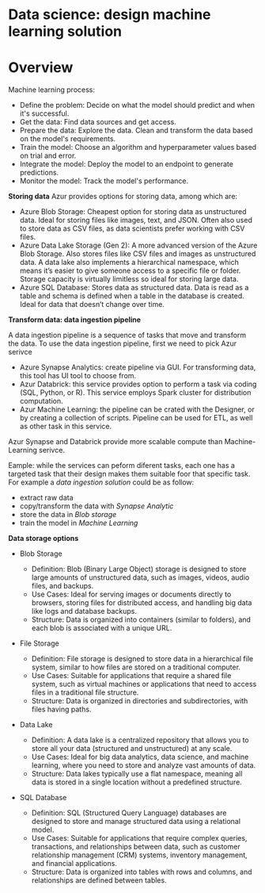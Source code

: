 <h1>Data science: design machine learning solution</h1>

# Overview
Machine learning process:
- Define the problem: Decide on what the model should predict and when it's successful.
- Get the data: Find data sources and get access.
- Prepare the data: Explore the data. Clean and transform the data based on the model's requirements.
- Train the model: Choose an algorithm and hyperparameter values based on trial and error.
- Integrate the model: Deploy the model to an endpoint to generate predictions.
- Monitor the model: Track the model's performance.

__Storing data__
Azur provides options for storing data, among which are:
- Azure Blob Storage: Cheapest option for storing data as unstructured data. Ideal for storing files like images, text, and JSON. Often also used to store data as CSV files, as data scientists prefer working with CSV files.
- Azure Data Lake Storage (Gen 2): A more advanced version of the Azure Blob Storage. Also stores files like CSV files and images as unstructured data. A data lake also implements a hierarchical namespace, which means it’s easier to give someone access to a specific file or folder. Storage capacity is virtually limitless so ideal for storing large data.
- Azure SQL Database: Stores data as structured data. Data is read as a table and schema is defined when a table in the database is created. Ideal for data that doesn’t change over time.
 


__Transform data: data ingestion pipeline__

A data ingestion pipeline is a sequence of tasks that move and transform the data. To use the data ingestion pipeline, first we need to pick Azur serivce
 - Azure Synapse Analytics: create pipeline via GUI. For transforming data, this tool has UI tool to choose from. 
 - Azur Databrick: this service provides option to perform a task via coding (SQL, Python, or R). This service employs Spark cluster for distribution computation.
 - Azur Machine Learning: the pipeline can be crated with the Designer, or by creating a collection of scripts. Pipeline can be used for ETL, as well as other task in this service.

Azur Synapse and Databrick provide more scalable compute than Machine-Learning serivce.  


Eample: while the services can peform diferent tasks, each one has a targeted task that their design makes them suitable foor that specific task. For example a _data ingestion solution_ could be as follow:
- extract raw data
- copy/transform the data with _Synapse Analytic_
- store the data in _Blob storage_
- train the model in _Machine Learning_

__Data storage options__
- Blob Storage
  - Definition: Blob (Binary Large Object) storage is designed to store large amounts of unstructured data, such as images, videos, audio files, and backups.
  - Use Cases: Ideal for serving images or documents directly to browsers, storing files for distributed access, and handling big data like logs and database backups.
  - Structure: Data is organized into containers (similar to folders), and each blob is associated with a unique URL.

- File Storage
  - Definition: File storage is designed to store data in a hierarchical file system, similar to how files are stored on a traditional computer.
  - Use Cases: Suitable for applications that require a shared file system, such as virtual machines or applications that need to access files in a traditional file structure.
  - Structure: Data is organized in directories and subdirectories, with files having paths.

- Data Lake
  - Definition: A data lake is a centralized repository that allows you to store all your data (structured and unstructured) at any scale.
  - Use Cases: Ideal for big data analytics, data science, and machine learning, where you need to store and analyze vast amounts of data.
  - Structure: Data lakes typically use a flat namespace, meaning all data is stored in a single location without a predefined structure.

- SQL Database
  - Definition: SQL (Structured Query Language) databases are designed to store and manage structured data using a relational model.
  - Use Cases: Suitable for applications that require complex queries, transactions, and relationships between data, such as customer relationship management (CRM) systems, inventory management, and financial applications.
  - Structure: Data is organized into tables with rows and columns, and relationships are defined between tables.

